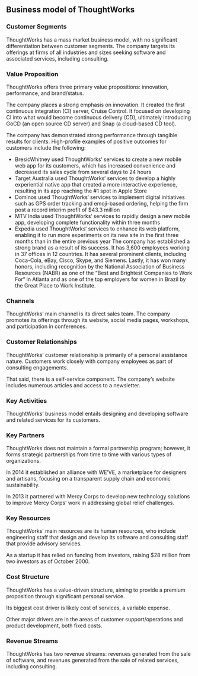 Business model of ThoughtWorks
------------------------------

 ### Customer Segments

 ThoughtWorks has a mass market business model, with no significant differentiation between customer segments. The company targets its offerings at firms of all industries and sizes seeking software and associated services, including consulting.

 ### Value Proposition

 ThoughtWorks offers three primary value propositions: innovation, performance, and brand/status.

 The company places a strong emphasis on innovation. It created the first continuous integration (CI) server, Cruise Control. It focused on developing CI into what would become continuous delivery (CD), ultimately introducing GoCD (an open source CD server) and Snap (a cloud-based CD tool).

 The company has demonstrated strong performance through tangible results for clients. High-profile examples of positive outcomes for customers include the following:

  * BresicWhitney used ThoughtWorks‘ services to create a new mobile web app for its customers, which has increased convenience and decreased its sales cycle from several days to 24 hours
 * Target Australia used ThoughtWorks‘ services to develop a highly experiential native app that created a more interactive experience, resulting in its app reaching the #1 spot in Apple Store
 * Dominos used ThoughtWorks‘ services to implement digital initiatives such as GPS order tracking and emoji-based ordering, helping the firm post a record interim profit of $43.3 million
 * MTV India used ThoughtWorks‘ services to rapidly design a new mobile app, developing complete functionality within three months
 * Expedia used ThoughtWorks‘ services to enhance its web platform, enabling it to run more experiments on its new site in the first three months than in the entire previous year
  The company has established a strong brand as a result of its success. It has 3,600 employees working in 37 offices in 12 countries. It has several prominent cilents, including Coca-Cola, eBay, Cisco, Skype, and Siemens. Lastly, it has won many honors, including recognition by the National Association of Business Resources (NABR) as one of the “Best and Brightest Companies to Work For“ in Atlanta and as one of the top employers for women in Brazil by the Great Place to Work Institute.

 ### Channels

 ThoughtWorks’ main channel is its direct sales team. The company promotes its offerings through its website, social media pages, workshops, and participation in conferences.

 ### Customer Relationships

 ThoughtWorks’ customer relationship is primarily of a personal assistance nature. Customers work closely with company employees as part of consulting engagements.

 That said, there is a self-service component. The company’s website includes numerous articles and access to a newsletter.

 ### Key Activities

 ThoughtWorks’ business model entails designing and developing software and related services for its customers.

 ### Key Partners

 ThoughtWorks does not maintain a formal partnership program; however, it forms strategic partnerships from time to time with various types of organizations.

 In 2014 it established an alliance with WE’VE, a marketplace for designers and artisans, focusing on a transparent supply chain and economic sustainability.

 In 2013 it partnered with Mercy Corps to develop new technology solutions to improve Mercy Corps’ work in addressing global relief challenges.

 ### Key Resources

 ThoughtWorks’ main resources are its human resources, who include engineering staff that design and develop its software and consulting staff that provide advisory services.

 As a startup it has relied on funding from investors, raising $28 million from two investors as of October 2000.

 ### Cost Structure

 ThoughtWorks has a value-driven structure, aiming to provide a premium proposition through significant personal service.

 Its biggest cost driver is likely cost of services, a variable expense.

 Other major drivers are in the areas of customer support/operations and product development, both fixed costs.

 ### Revenue Streams

 ThoughtWorks has two revenue streams: revenues generated from the sale of software, and revenues generated from the sale of related services, including consulting.